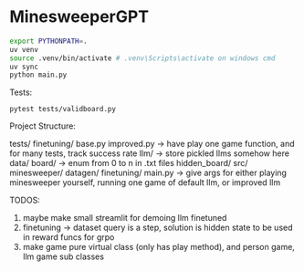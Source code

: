 # MinesweeperGPT

```bash
export PYTHONPATH=.
uv venv
source .venv/bin/activate # .venv\Scripts\activate on windows cmd
uv sync
python main.py
```

Tests:
```
pytest tests/validboard.py
```

Project Structure:

tests/
    finetuning/
        base.py
        improved.py -> have play one game function, and for many tests, track success rate
llm/ -> store pickled llms somehow here
data/
    board/ -> enum from 0 to n in .txt files
    hidden_board/
src/
    minesweeper/
    datagen/
    finetuning/
main.py -> give args for either playing minesweeper yourself, running one game of default llm, or improved llm

TODOS:
1. maybe make small streamlit for demoing llm finetuned
2. finetuning -> dataset query is a step, solution is hidden state to be used in reward funcs for grpo
3. make game pure virtual class (only has play method), and person game, llm game sub classes
